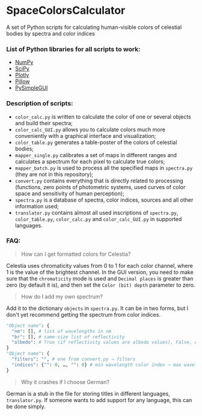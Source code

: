# SpaceColorsCalculator
A set of Python scripts for calculating human-visible colors of celestial bodies by spectra and color indices

### List of Python libraries for all scripts to work:
* [NumPy](https://numpy.org/)
* [SciPy](https://www.scipy.org/)
* [Plotly](https://plotly.com/python/)
* [Pillow](https://pillow.readthedocs.io/)
* [PySimpleGUI](https://pysimplegui.readthedocs.io/)

### Description of scripts:
* `color_calc.py` is written to calculate the color of one or several objects and build their spectra;
* `color_calc_GUI.py` allows you to calculate colors much more conveniently with a graphical interface and visualization;
* `color_table.py` generates a table-poster of the colors of celestial bodies;
* `mapper_single.py` calibrates a set of maps in different ranges and calculates a spectrum for each pixel to calculate true colors;
* `mapper_batch.py` is used to process all the specified maps in `spectra.py` (they are not in this repository);
* `convert.py` contains everything that is directly related to processing (functions, zero points of photometric systems, used curves of color space and sensitivity of human perception);
* `spectra.py` is a database of spectra, color indices, sources and all other information used;
* `translator.py` contains almost all used inscriptions of `spectra.py`, `color_table.py`, `color_calc.py` and `color_calc_GUI.py` in supported languages.

### FAQ:
> How can I get formatted colors for Celestia?

Celestia uses chromaticity values from 0 to 1 for each color channel, where 1 is the value of the brightest channel. In the GUI version, you need to make sure that the `chromaticity` mode is used and `Decimal places` is greater than zero (by default it is), and then set the `Color (bit) depth` parameter to zero.


> How do I add my own spectrum?

Add it to the dictionary `objects` in `spectra.py`. It can be in two forms, but I don't yet recommend getting the spectrum from color indices. 
```py
"Object name": {
  "nm": [], # list of wavelengths in nm
  "br": [], # same-size list of reflectivity
  "albedo": # True (if reflectivity values are albedo values), False, or value (in V band or on 550 nm)
}
"Object name": {
  "filters": "", # one from convert.py → filters
  "indices": {"": 0, …, "": 0} # min wavelength color index → max wavelength color index
}
```

> Why it crashes if I choose German?

German is a stub in the file for storing titles in different languages, `translator.py`. If someone wants to add support for any language, this can be done simply.
